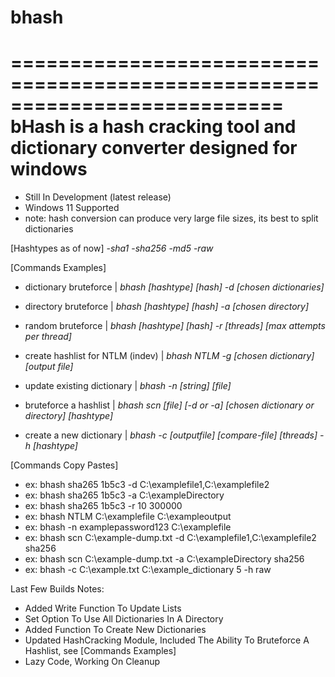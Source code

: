 # bhash
===========================================================================
bHash is a hash cracking tool and dictionary converter designed for windows
===========================================================================

- Still In Development (latest release)
- Windows 11 Supported
- note: hash conversion can produce very large file sizes, its best to split dictionaries


[Hashtypes as of now]
-*sha1*
-*sha256*
-*md5*
-*raw*


[Commands Examples]
- dictionary bruteforce | *bhash [hashtype] [hash] -d [chosen dictionaries]*

- directory bruteforce | *bhash [hashtype] [hash] -a [chosen directory]*

- random bruteforce | *bhash [hashtype] [hash] -r [threads] [max attempts per thread]*

- create hashlist for NTLM (indev) | *bhash NTLM -g [chosen dictionary] [output file]*
 
- update existing dictionary | *bhash -n [string] [file]*

- bruteforce a hashlist | *bhash scn [file] [-d or -a] [chosen dictionary or directory] [hashtype]*

- create a new dictionary | *bhash -c [outputfile] [compare-file] [threads] -h [hashtype]*


[Commands Copy Pastes]
- ex: bhash sha265 1b5c3 -d C:\examplefile1,C:\examplefile2
- ex: bhash sha265 1b5c3 -a C:\exampleDirectory
- ex: bhash sha265 1b5c3 -r 10 300000
- ex: bhash NTLM C:\examplefile C:\exampleoutput
- ex: bhash -n examplepassword123 C:\examplefile
- ex: bhash scn C:\example-dump.txt -d C:\examplefile1,C:\examplefile2 sha256
- ex: bhash scn C:\example-dump.txt -a C:\exampleDirectory sha256
- ex: bhash -c C:\example.txt C:\example_dictionary 5 -h raw


Last Few Builds Notes:
- Added Write Function To Update Lists
- Set Option To Use All Dictionaries In A Directory
- Added Function To Create New Dictionaries
- Updated HashCracking Module, Included The Ability To Bruteforce A Hashlist, see [Commands Examples]
- Lazy Code, Working On Cleanup
